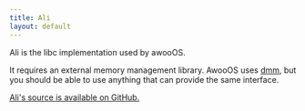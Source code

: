 ```yaml
---
title: Ali
layout: default
---
```


Ali is the libc implementation used by awooOS.

It requires an external memory management library. AwooOS uses
[dmm](/libs/dmm), but you should be able to use anything that can
provide the same interface.

[Ali's source is available on GitHub.](https://github.com/awooos/ali)
